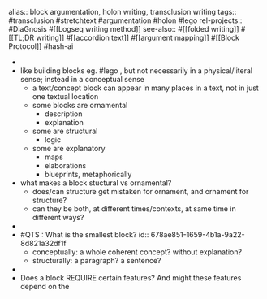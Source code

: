 alias:: block argumentation, holon writing, transclusion writing
tags:: #transclusion #stretchtext #argumentation #holon #lego 
rel-projects:: #DiaGnosis #[[Logseq writing method]]
see-also:: #[[folded writing]] #[[TL;DR writing]] #[[accordion text]] #[[argument mapping]] #[[Block Protocol]] #hash-ai

-
- like building blocks eg. #lego , but not necessarily in a physical/literal sense; instead in a conceptual sense
	- a text/concept block can appear in many places in a text, not in just one textual location
	- some blocks are ornamental
		- description
		- explanation
	- some are structural
		- logic
	- some are explanatory
		- maps
		- elaborations
		- blueprints, metaphorically
- what makes a block stuctural vs ornamental?
	- does/can structure get mistaken for ornament, and ornament for structure?
	- can they be both, at different times/contexts, at same time in different ways?
-
- #QTS : What is the smallest block?
  id:: 678ae851-1659-4b1a-9a22-8d821a32df1f
	- conceptually: a whole coherent concept? without explanation?
	- structurally: a paragraph? a sentence?
-
- Does a block REQUIRE certain features? And might these features depend on the